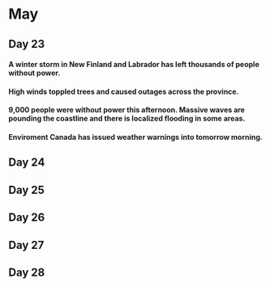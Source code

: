 # May

## Day 23
#### A winter storm in New Finland and Labrador has left thousands of people without power.
#### High winds toppled trees and caused outages across the province.
#### 9,000 people were without power this afternoon. Massive waves are pounding the coastline and there is localized flooding in some areas.
#### Enviroment Canada has issued weather warnings into tomorrow morning.

## Day 24

## Day 25

## Day 26

## Day 27

## Day 28
